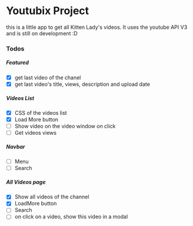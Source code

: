 # Youtubix Project

this is a little app to get all Kitten Lady's videos. It uses the youtube API V3 and is still on development :D

### Todos

##### Featured

- [x] get last video of the chanel
- [x] get last video's title, views, description and upload date

##### Videos List

- [x] CSS of the videos list
- [x] Load More button
- [ ] Show video on the video window on click
- [ ] Get videos views

##### Navbar

- [ ] Menu
- [ ] Search

##### All Videos page

- [x] Show all videos of the channel
- [x] LoadMore button
- [ ] Search
- [ ] on click on a video, show this video in a modal
